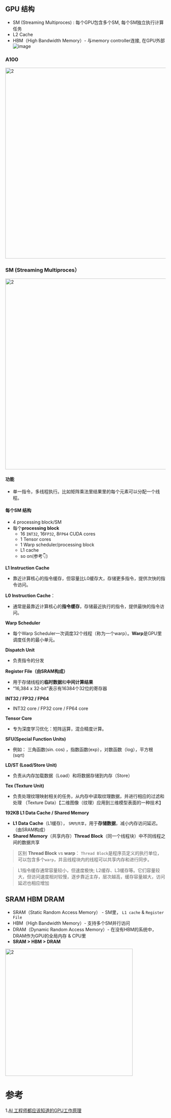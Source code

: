 ## GPU 结构
- SM (Streaming Multiproces) : 每个GPU包含多个SM, 每个SM独立执行计算任务
- L2 Cache
- HBM（High Bandwidth Memory）- 与memory controller连接, 在GPU外部
![image](https://github.com/hinswhale/AI-Learning/assets/22999866/4d6c59d6-ebbd-4857-9c0c-b0c6311b3576)


### A100

<img width="600" length="500" alt="2" src="https://github.com/hinswhale/AI-Learning/assets/22999866/eddd26a2-2a4d-4fd9-b7d4-12a60482d95c">

### SM (Streaming Multiproces）

<img width="600" length="500" alt="2" src="https://github.com/hinswhale/AI-Learning/assets/22999866/b0818c7d-9f7e-4b8a-bd0b-53798d60864b">


#### 功能
  - 单一指令，多线程执行。比如矩阵乘法里结果里的每个元素可以分配一个线程。

#### 每个SM 结构
- 4 processing block/SM
- 每个**processing block**
    - 16 `INT32`, 16`FP32`, 8`FP64` CUDA cores
   - 1 Tensor cores
   - 1 Warp scheduler/processing block
   - L1 cache
   - so on(参考👇)

**L1 Instruction Cache**
- 靠近计算核心的指令缓存，但容量比L0缓存大，存储更多指令，提供次快的指令访问。

**L0 Instruction Cache**：
- 通常是最靠近计算核心的**指令缓存**，存储最近执行的指令，提供最快的指令访问。


**Warp Scheduler**

- 每个Warp Scheduler一次调度32个线程（称为一个warp）。**Warp**是GPU里调度任务的最小单元。

**Dispatch Unit**

- 负责指令的分发

**Register File（由SRAM构成）**

- 用于存储线程的**临时数据**和**中间计算结果**
- “16,384 x 32-bit”表示有16384个32位的寄存器

**INT32 / FP32 / FP64**

- INT32 core / FP32 core / FP64 core

**Tensor Core**

- 专为深度学习优化：短阵运算，混合精度计算。

**SFU(Special Function Units)**

- 例如： 三角函数(sin. cos) ，指数函数(exp），对数函数（log），平方根 (sqrt)

**LD/ST (Load/Store Unit)**

- 负责从内存加载数据（Load）和将数据存储到内存（Store）

**Tex (Texture Unit)**

- 负责处理纹理映射相关的任务，从内存中读取纹理数据，并进行相应的过滤和处理 （Texture Data）【二维图像（纹理）应用到三维模型表面的一种技术】

**192KB L1 Data Cache / Shared Memory**

- **L1 Data Cache**（L1缓存）， `SM内共享`，用于**存储数据**，减小内存访问延迟。（由SRAM构成）
- **Shared Memory**（共享内存）**Thread Block**（同一个线程块）中不同线程之间的数据共享
>  区别 **Thread Block** vs **warp**： ```Thread Block```是程序员定义的执行单位，可以包含多个```warp```，并且线程块内的线程可以共享内存和进行同步。

> L1指令缓存通常容量较小，但速度极快; L2缓存、L3缓存等。它们容量较大，但访问速度相对较慢，逐步靠近主存，层次越高，缓存容量越大，访问延迟也相应增加

## SRAM HBM  DRAM
- SRAM（Static Random Access Memory） - SM里， `L1 cache` &  `Register File `
- HBM（High Bandwidth Memory）- 支持多个SM并行访问
- DRAM（Dynamic Random Access Memory）- 在没有HBM的系统中，DRAM作为GPU的全局内存 & CPU里
- **SRAM > HBM > DRAM**

<img width="400" length="500" alt="2" src="https://github.com/hinswhale/AI-Learning/assets/22999866/fe65144a-7810-4eca-91ed-39235c902369">

# 参考
1.[AI 工程师都应该知道的GPU工作原理](https://www.bilibili.com/video/BV1rH4y1c7Zs/)

